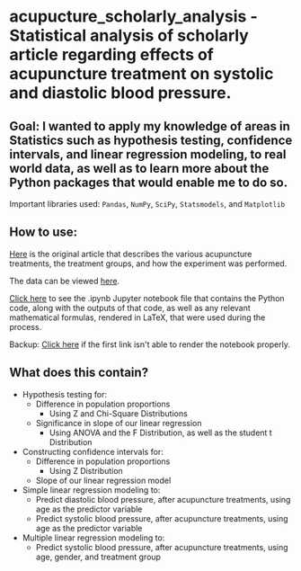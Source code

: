 # acupucture_scholarly_analysis - Statistical analysis of scholarly article regarding effects of acupuncture treatment on systolic and diastolic blood pressure.
## Goal: I wanted to apply my knowledge of areas in Statistics such as hypothesis testing, confidence intervals, and linear regression modeling, to real world data, as well as to learn more about the Python packages that would enable me to do so.

Important libraries used: `Pandas`, `NumPy`, `SciPy`, `Statsmodels`, and `Matplotlib`

## How to use:
[Here](https://github.com/papir805/acupuncture_scholarly_analysis/blob/master/acupuncture_scholarly_article.pdf) is the original article that describes the various acupuncture treatments, the treatment groups, and how the experiment was performed.  

The data can be viewed [here](https://github.com/papir805/acupuncture_scholarly_analysis/blob/master/data/Acupuncture%20Data.csv).

[Click here](https://github.com/papir805/acupuncture_scholarly_analysis/blob/master/scholarly_analysis_github.ipynb) to see the .ipynb Jupyter notebook file that contains the Python code, along with the outputs of that code, as well as any relevant mathematical formulas, rendered in LaTeX, that were used during the process.  

Backup: [Click here](https://nbviewer.org/github/papir805/acupuncture_scholarly_analysis/blob/master/scholarly_analysis_github.ipynb) if the first link isn't able to render the notebook properly.

## What does this contain?
- Hypothesis testing for:
  - Difference in population proportions
    - Using Z and Chi-Square Distributions
  - Significance in slope of our linear regression
    - Using ANOVA and the F Distribution, as well as the student t Distribution
- Constructing confidence intervals for:
  - Difference in population proportions
    - Using Z Distribution
  - Slope of our linear regression model
- Simple linear regression modeling to:
  - Predict diastolic blood pressure, after acupuncture treatments, using age as the predictor variable
  - Predict systolic blood pressure, after acupuncture treatments, using age as the predictor variable
- Multiple linear regression modeling to:
  - Predict systolic blood pressure, after acupuncture treatments, using age, gender, and treatment group
